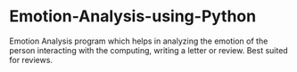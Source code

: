 # Emotion-Analysis-using-Python
Emotion Analysis program which helps in analyzing the emotion of the person interacting with the computing, writing a letter or review. Best suited for reviews. 
